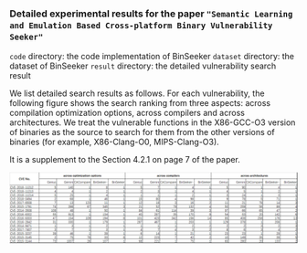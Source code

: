 ### Detailed experimental results for the paper `"Semantic Learning and Emulation Based Cross-platform Binary Vulnerability Seeker"`

`code` directory: the code implementation of BinSeeker
`dataset` directory: the dataset of BinSeeker
`result` directory: the detailed vulnerability search result

We list detailed search results as follows. For each vulnerability, the following figure shows the search ranking from three aspects: across compilation optimization options, across compilers and across architectures. 
We treat the vulnerable functions in the X86-GCC-O3 version of binaries as the source to search for them from the other versions of binaries (for example, X86-Clang-O0, MIPS-Clang-O3).

It is a supplement to the Section 4.2.1 on page 7 of the paper.
    
![avatar](./results/results.png)
